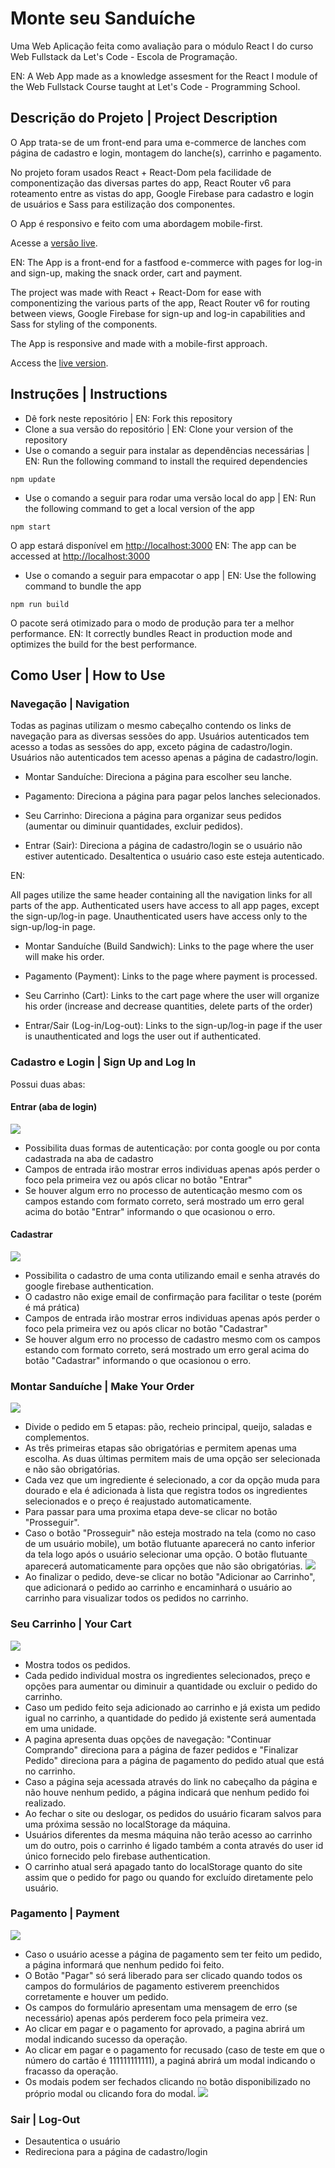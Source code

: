 # Monte seu Sanduíche

Uma Web Aplicação feita como avaliação para o módulo React I do curso Web Fullstack da Let's Code - Escola de Programação.

EN: A Web App made as a knowledge assesment for the React I module of the Web Fullstack Course taught at Let's Code - Programming School.

## Descrição do Projeto | Project Description

O App trata-se de um front-end para uma e-commerce de lanches com página de cadastro e login, montagem do lanche(s), carrinho e pagamento.

No projeto foram usados React + React-Dom pela facilidade de componentização das diversas partes do app, React Router v6 para roteamento entre as vistas do app, Google Firebase para cadastro e login de usuários e Sass para estilização dos componentes.

O App é responsivo e feito com uma abordagem mobile-first.

Acesse a [versão live](https://monta-sanduiche.netlify.app/).

EN: The App is a front-end for a fastfood e-commerce with pages for log-in and sign-up, making the snack order, cart and payment.

The project was made with React + React-Dom for ease with componentizing the various parts of the app, React Router v6 for routing between views, Google Firebase for sign-up and log-in capabilities and Sass for styling of the components.

The App is responsive and made with a mobile-first approach.

Access the [live version](https://monta-sanduiche.netlify.app/).

## Instruções | Instructions

- Dê fork neste repositório | EN: Fork this repository
- Clone a sua versão do repositório | EN: Clone your version of the repository
- Use o comando a seguir para instalar as dependências necessárias | EN: Run the following command to install the required dependencies

```
npm update
```

- Use o comando a seguir para rodar uma versão local do app | EN: Run the following command to get a local version of the app

```
npm start
```

O app estará disponível em [http://localhost:3000](http://localhost:3000)
EN: The app can be accessed at [http://localhost:3000](http://localhost:3000)

- Use o comando a seguir para empacotar o app | EN: Use the following command to bundle the app

```
npm run build
```

O pacote será otimizado para o modo de produção para ter a melhor performance.
EN: It correctly bundles React in production mode and optimizes the build for the best performance.

## Como User | How to Use

### Navegação | Navigation

Todas as paginas utilizam o mesmo cabeçalho contendo os links de navegação para as diversas sessões do app.
Usuários autenticados tem acesso a todas as sessões do app, exceto página de cadastro/login. Usuários não autenticados tem acesso apenas a página de cadastro/login.

- Montar Sanduíche:
  Direciona a página para escolher seu lanche.

- Pagamento:
  Direciona a página para pagar pelos lanches selecionados.

- Seu Carrinho:
  Direciona a página para organizar seus pedidos (aumentar ou diminuir quantidades, excluir pedidos).

- Entrar (Sair):
  Direciona a página de cadastro/login se o usuário não estiver autenticado. Desaltentica o usuário caso este esteja autenticado.

EN:

All pages utilize the same header containing all the navigation links for all parts of the app.
Authenticated users have access to all app pages, except the sign-up/log-in page. Unauthenticated users have access only to the sign-up/log-in page.

- Montar Sanduíche (Build Sandwich):
  Links to the page where the user will make his order.

- Pagamento (Payment):
  Links to the page where payment is processed.

- Seu Carrinho (Cart):
  Links to the cart page where the user will organize his order (increase and decrease quantities, delete parts of the order)

- Entrar/Sair (Log-in/Log-out):
  Links to the sign-up/log-in page if the user is unauthenticated and logs the user out if authenticated.

### Cadastro e Login | Sign Up and Log In

Possui duas abas:

#### Entrar (aba de login)

![](./screenshots/login-signup.png)

- Possibilita duas formas de autenticação: por conta google ou por conta cadastrada na aba de cadastro
- Campos de entrada irão mostrar erros individuas apenas após perder o foco pela primeira vez ou após clicar no botão "Entrar"
- Se houver algum erro no processo de autenticação mesmo com os campos estando com formato correto, será mostrado um erro geral acima do botão "Entrar" informando o que ocasionou o erro.

#### Cadastrar

![](./screenshots/login-signup2.png)

- Possibilita o cadastro de uma conta utilizando email e senha através do google firebase authentication.
- O cadastro não exige email de confirmação para facilitar o teste (porém é má prática)
- Campos de entrada irão mostrar erros individuas apenas após perder o foco pela primeira vez ou após clicar no botão "Cadastrar"
- Se houver algum erro no processo de cadastro mesmo com os campos estando com formato correto, será mostrado um erro geral acima do botão "Cadastrar" informando o que ocasionou o erro.

### Montar Sanduíche | Make Your Order

![](./screenshots/makeorder.png)

- Divide o pedido em 5 etapas: pão, recheio principal, queijo,
  saladas e complementos.
- As três primeiras etapas são obrigatórias e permitem apenas uma escolha. As duas últimas permitem mais de uma opção ser selecionada e não são obrigatórias.
- Cada vez que um ingrediente é selecionado, a cor da opção muda para dourado e ela é adicionada à lista que registra todos os ingredientes selecionados e o preço é reajustado automaticamente.
- Para passar para uma proxima etapa deve-se clicar no botão
  "Prosseguir".
- Caso o botão "Prosseguir" não esteja mostrado na tela (como no caso de um usuário mobile), um botão flutuante aparecerá no canto inferior da tela logo após o usuário selecionar uma opção. O botão flutuante aparecerá automaticamente para opções que não são obrigatórias.
  ![](./screenshots/makeorder2.png)
- Ao finalizar o pedido, deve-se clicar no botão "Adicionar ao Carrinho", que adicionará o pedido ao carrinho e encaminhará o usuário ao carrinho para visualizar todos os pedidos no carrinho.

### Seu Carrinho | Your Cart

![](./screenshots/cart.png)

- Mostra todos os pedidos.
- Cada pedido individual mostra os ingredientes selecionados, preço e opções para aumentar ou diminuir a quantidade ou excluir o pedido do carrinho.
- Caso um pedido feito seja adicionado ao carrinho e já exista um pedido igual no carrinho, a quantidade do pedido já existente será aumentada em uma unidade.
- A pagina apresenta duas opções de navegação: "Continuar Comprando" direciona para a página de fazer pedidos e "Finalizar Pedido" direciona para a página de pagamento do pedido atual que está no carrinho.
- Caso a página seja acessada através do link no cabeçalho da página e não houve nenhum pedido, a página indicará que nenhum pedido foi realizado.
- Ao fechar o site ou deslogar, os pedidos do usuário ficaram salvos para uma próxima sessão no localStorage da máquina.
- Usuários diferentes da mesma máquina não terão acesso ao carrinho um do outro, pois o carrinho é ligado também a conta através do user id único fornecido pelo firebase authentication.
- O carrinho atual será apagado tanto do localStorage quanto do site assim que o pedido for pago ou quando for excluído diretamente pelo usuário.

### Pagamento | Payment

![](./screenshots/payment.png)

- Caso o usuário acesse a página de pagamento sem ter feito um pedido, a página informará que nenhum pedido foi feito.
- O Botão "Pagar" só será liberado para ser clicado quando todos os campos do formulários de pagamento estiverem preenchidos corretamente e houver um pedido.
- Os campos do formulário apresentam uma mensagem de erro (se necessário) apenas após perderem foco pela primeira vez.
- Ao clicar em pagar e o pagamento for aprovado, a pagina abrirá um modal indicando sucesso da operação.
- Ao clicar em pagar e o pagamento for recusado (caso de teste em que o número do cartão é 111111111111), a paginá abrirá um modal indicando o fracasso da operação.
- Os modais podem ser fechados clicando no botão disponibilizado no próprio modal ou clicando fora do modal.
  ![](./screenshots/payment2.png)

### Sair | Log-Out

- Desautentica o usuário
- Redireciona para a página de cadastro/login
